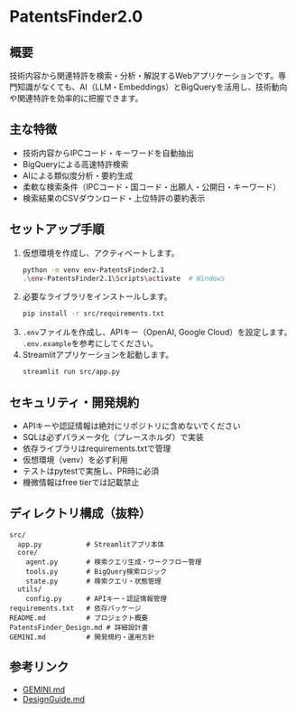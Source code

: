 # PatentsFinder2.0

## 概要

技術内容から関連特許を検索・分析・解説するWebアプリケーションです。専門知識がなくても、AI（LLM・Embeddings）とBigQueryを活用し、技術動向や関連特許を効率的に把握できます。

## 主な特徴
- 技術内容からIPCコード・キーワードを自動抽出
- BigQueryによる高速特許検索
- AIによる類似度分析・要約生成
- 柔軟な検索条件（IPCコード・国コード・出願人・公開日・キーワード）
- 検索結果のCSVダウンロード・上位特許の要約表示

## セットアップ手順

1. 仮想環境を作成し、アクティベートします。
    ```bash
    python -m venv env-PatentsFinder2.1
    .\env-PatentsFinder2.1\Scripts\activate  # Windows
    ```
2. 必要なライブラリをインストールします。
    ```bash
    pip install -r src/requirements.txt
    ```
3. `.env`ファイルを作成し、APIキー（OpenAI, Google Cloud）を設定します。
    `.env.example`を参考にしてください。
4. Streamlitアプリケーションを起動します。
    ```bash
    streamlit run src/app.py
    ```

## セキュリティ・開発規約
- APIキーや認証情報は絶対にリポジトリに含めないでください
- SQLは必ずパラメータ化（プレースホルダ）で実装
- 依存ライブラリはrequirements.txtで管理
- 仮想環境（venv）を必ず利用
- テストはpytestで実施し、PR時に必須
- 機微情報はfree tierでは記載禁止

## ディレクトリ構成（抜粋）
```
src/
  app.py           # Streamlitアプリ本体
  core/
    agent.py       # 検索クエリ生成・ワークフロー管理
    tools.py       # BigQuery検索ロジック
    state.py       # 検索クエリ・状態管理
  utils/
    config.py      # APIキー・認証情報管理
requirements.txt   # 依存パッケージ
README.md          # プロジェクト概要
PatentsFinder_Design.md # 詳細設計書
GEMINI.md          # 開発規約・運用方針
```

## 参考リンク
- [GEMINI.md](GEMINI.md)
- [DesignGuide.md](DesignGuide.md)
